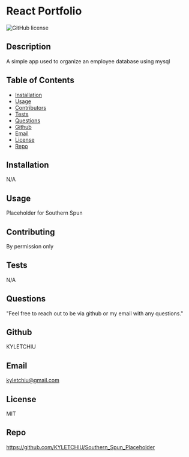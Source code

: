 


# React Portfolio
![GitHub license](http://img.shields.io/badge/license-MIT-green)

## Description
A simple app used to organize an employee database using mysql

## Table of Contents
* [Installation](#Installation)
* [Usage](#Usage)
* [Contributors](#Contributors)
* [Tests](#Tests)
* [Questions](Questions)
* [Github](#Github)
* [Email](#Email)
* [License](#License)
* [Repo](#Repo)

## Installation
N/A

## Usage
Placeholder for Southern Spun
## Contributing
By permission only

## Tests
N/A

## Questions
"Feel free to reach out to be via github or my email with any questions."

## Github
KYLETCHIU

## Email
 kyletchiu@gmail.com


## License
 MIT 

## Repo
https://github.com/KYLETCHIU/Southern_Spun_Placeholder